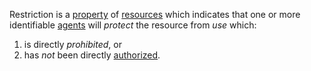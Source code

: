 Restriction is a [property](https://github.com/gcassel/Modular-Organization-Terminology/blob/master/terms/property.md) of [resources](https://github.com/gcassel/Modular-Organization-Terminology/blob/master/terms/resource.md) which indicates that one or more identifiable [agents](https://github.com/gcassel/Modular-Organization-Terminology/blob/master/terms/agent.md) will *protect* the resource from *use* which:
1. is directly *prohibited*, or
2. has *not* been directly [authorized](https://github.com/gcassel/Modular-Organization-Terminology/blob/master/terms/authority.md). 
